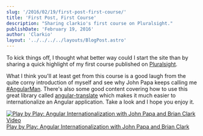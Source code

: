 ```yaml
---
slug: '/2016/02/19/first-post-first-course/'
title: 'First Post, First Course'
description: "Sharing clarkio's first course on Pluralsight."
publishDate: 'February 19, 2016'
author: 'Clarkio'
layout: '../../../../layouts/BlogPost.astro'
---
```


<!--
/2016/02/19/first-post-first-course/ -->

To kick things off, I thought what better way could I start the site than by sharing a quick highlight of my first course published on [Pluralsight](https://app.pluralsight.com).

What I think you'll at least get from this course is a good laugh from the quite corny introduction of myself and see why John Papa keeps calling me [#AngularMan](https://twitter.com/John_Papa/status/652627547377811456). There's also some good content covering how to use this great library called [angular-translate](https://angular-translate.github.io/) which makes it much easier to internationalize an Angular application. Take a look and I hope you enjoy it.

<a href="http://jpapa.me/pbpngi18n">
    <img src="/assets/blog/first-post-first-course/pbp-angular-i18n.png" alt="Play by Play: Angular Internationalization with John Papa and Brian Clark Video">
</a>
<a href="http://jpapa.me/pbpngi18n" class="caption">
    Play by Play: Angular Internationalization with John Papa and Brian Clark
</a>
